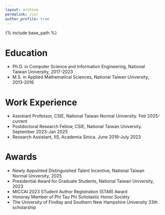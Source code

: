 ```yaml
---
layout: archive
permalink: /cv/
author_profile: true
---
```


{% include base_path %}

Education
======

* Ph.D. in Computer Science and Information Engineering, National Taiwan University, 2017-2023
* M.S. in Applied Mathematical Sciences, National Taiwan University, 2013-2016

Work Experience
======
* Assistant Professor, CSIE, National Taiwan Normal University. Feb 2025-current  
* Postdoctoral Research Fellow, CSIE, National Taiwan University. September 2023-Jan 2025  
* Research Assistant, IIS, Academia Sinica. June 2016-July 2023  

Awards
======
* Newly Appointed Distinguished Talent Incentive, National Taiwan Normal University, 2025
* Presidential Award for Graduate Students, National Taiwan University, 2023
* MICCAI 2023 STudent Author Registration (STAR) Award
* Honoray Member of Phi Tau Phi Scholastic Honor Society
* The University of Findlay and Southern New Hampshire University 33th scholarship
